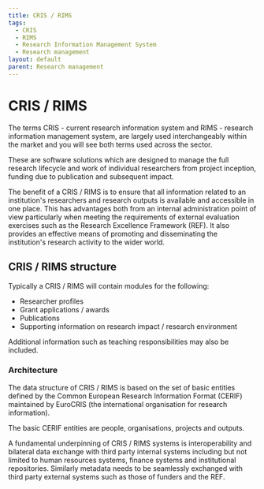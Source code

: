 ```yaml
---
title: CRIS / RIMS
tags:
  - CRIS
  - RIMS
  - Research Information Management System
  - Research management
layout: default
parent: Research management
---
```

# CRIS / RIMS

The terms CRIS - current research information system and RIMS - research information management system, are largely used interchangeably within the market and you will see both terms used across the sector. 

These are software solutions which are designed to manage the full research lifecycle and work of individual researchers from project inception, funding due to publication and subsequent impact. 

The benefit of a CRIS / RIMS is to ensure that all information related to an institution's researchers and research outputs is available and accessible in one place. This has advantages both from an internal administration point of view particularly when meeting the requirements of external evaluation exercises such as the Research Excellence Framework (REF). It also provides an effective means of promoting and disseminating the institution's research activity to the wider world.

## CRIS / RIMS structure

Typically a CRIS / RIMS will contain modules for the following:

* Researcher profiles
* Grant applications / awards
* Publications
* Supporting information on research impact / research environment

Additional information such as teaching responsibilities may also be included.

### Architecture

The data structure of CRIS / RIMS is based on the set of basic entities defined by the Common European Research Information Format (CERIF) maintained by EuroCRIS (the international organisation for research information).

The basic CERIF entities are people, organisations, projects and outputs.

A fundamental underpinning of CRIS / RIMS systems is interoperability and bilateral data exchange with third party internal systems including but not limited to human resources systems, finance systems and institutional repositories. Similarly metadata needs to be seamlessly exchanged with third party external systems such as those of funders and the REF.
